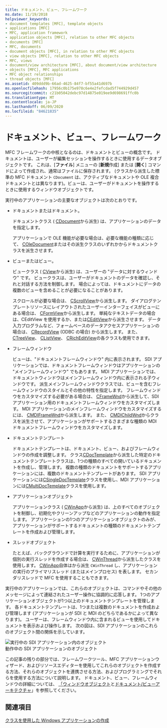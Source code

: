 ```yaml
---
title: ドキュメント、ビュー、フレームワーク
ms.date: 11/19/2018
helpviewer_keywords:
- document templates [MFC], template objects
- applications [MFC]
- MFC, application framework
- application objects [MFC], relation to other MFC objects
- documents [MFC]
- MFC, documents
- document objects [MFC], in relation to other MFC objects
- view objects [MFC], relation to other MFC objects
- MFC, views
- document/view architecture [MFC], about document/view architecture
- objects [MFC], MFC applications
- MFC object relationships
- thread objects [MFC]
ms.assetid: 409ddd9b-66ad-4625-84f7-bf55a41d697b
ms.openlocfilehash: 17956c0b175e978c6e4e2fefcdad5f744929d457
ms.sourcegitcommit: c21b05042debc97d14875e019ee9d698691ffc0b
ms.translationtype: MT
ms.contentlocale: ja-JP
ms.lasthandoff: 06/09/2020
ms.locfileid: "84621835"
---
```

# <a name="documents-views-and-the-framework"></a>ドキュメント、ビュー、フレームワーク

MFC フレームワークの中核となるのは、ドキュメントとビューの概念です。 ドキュメントは、ユーザーが編集セッションを操作するときに使用するデータオブジェクトです。 これは、[**ファイル**] メニューの [**新規**作成] または [**開く**] コマンドによって作成され、通常はファイルに保存されます。 (クラスから派生した標準の MFC ドキュメント `CDocument` は、アクティブなドキュメントや OLE 複合ドキュメントとは異なります)。ビューは、ユーザーがドキュメントを操作するときに使用するウィンドウオブジェクトです。

実行中のアプリケーションの主要なオブジェクトは次のとおりです。

- ドキュメントまたはドキュメント。

   ドキュメントクラス ( [CDocument](reference/cdocument-class.md)から派生) は、アプリケーションのデータを指定します。

   アプリケーションで OLE 機能が必要な場合は、必要な機能の種類に応じて、 [COleDocument](reference/coledocument-class.md)またはその派生クラスのいずれかからドキュメントクラスを派生させます。

- ビューまたはビュー。

   ビュークラス ( [CView](reference/cview-class.md)から派生) は、ユーザーの "データに対するウィンドウ" です。 ビュークラスは、ユーザーがドキュメントのデータを確認し、それと対話する方法を制御します。 場合によっては、ドキュメントにデータの複数のビューを含めることが必要になることがあります。

   スクロールが必要な場合は、 [CScrollView](reference/cscrollview-class.md)から派生します。 ダイアログテンプレートリソースにレイアウトされたユーザーインターフェイスがビューにある場合は、 [CFormView](reference/cformview-class.md)から派生します。 単純なテキストデータの場合は、CEditView を使用するか、または[CEditView](reference/ceditview-class.md)から派生させます。 データ入力プログラムなど、フォームベースのデータアクセスアプリケーションの場合は、 [CRecordView](reference/crecordview-class.md) (ODBC の場合) から派生します。 また、 [CTreeView](reference/ctreeview-class.md)、 [CListView](reference/clistview-class.md)、 [CRichEditView](reference/cricheditview-class.md)の各クラスも使用できます。

- フレームウィンドウ

   ビューは、"ドキュメントフレームウィンドウ" 内に表示されます。 SDI アプリケーションでは、ドキュメントフレームウィンドウはアプリケーションの "メインフレームウィンドウ" でもあります。 MDI アプリケーションでは、ドキュメントウィンドウはメインフレームウィンドウ内に表示される子ウィンドウです。 派生メインフレームウィンドウクラスでは、ビューを含むフレームウィンドウのスタイルとその他の特性を指定します。 フレームウィンドウをカスタマイズする必要がある場合は、 [CFrameWnd](reference/cframewnd-class.md)から派生して、SDI アプリケーション用のドキュメントフレームウィンドウをカスタマイズします。 MDI アプリケーションのメインフレームウィンドウをカスタマイズするには、 [CMDIFrameWnd](reference/cmdiframewnd-class.md)から派生します。 また、 [CMDIChildWnd](reference/cmdichildwnd-class.md)からクラスを派生させて、アプリケーションがサポートするさまざまな種類の MDI ドキュメントフレームウィンドウをカスタマイズします。

- ドキュメントテンプレート

   ドキュメントテンプレートは、ドキュメント、ビュー、およびフレームウィンドウの作成を調整します。 クラス[CDocTemplate](reference/cdoctemplate-class.md)から派生した特定のドキュメントテンプレートクラスは、1つの種類のすべての開いているドキュメントを作成し、管理します。 複数の種類のドキュメントをサポートするアプリケーションには、複数のドキュメントテンプレートがあります。 SDI アプリケーションには[CSingleDocTemplate](reference/csingledoctemplate-class.md)クラスを使用し、MDI アプリケーションには[CMultiDocTemplate](reference/cmultidoctemplate-class.md)クラスを使用します。

- アプリケーションオブジェクト

   アプリケーションクラス ( [CWinApp](reference/cwinapp-class.md)から派生) は、上のすべてのオブジェクトを制御し、初期化やクリーンアップなどのアプリケーションの動作を指定します。 アプリケーションの1つのアプリケーションオブジェクトのみが、アプリケーションがサポートするドキュメントの種類のドキュメントテンプレートを作成および管理します。

- スレッドオブジェクト

   たとえば、バックグラウンドで計算を実行するために、アプリケーションが個別の実行スレッドを作成する場合は、 [CWinThread](reference/cwinthread-class.md)から派生したクラスを使用します。 [CWinApp](reference/cwinapp-class.md)自体はから派生 `CWinThread` し、アプリケーションの実行のプライマリスレッド (またはメインプロセス) を表します。 セカンダリスレッドで MFC を使用することもできます。

実行中のアプリケーションでは、これらのオブジェクトは、コマンドやその他のメッセージによって連結されたユーザー操作に協調的に応答します。 1つのアプリケーションオブジェクトが1つ以上のドキュメントテンプレートを管理します。 各ドキュメントテンプレートは、1つまたは複数のドキュメントを作成および管理します (アプリケーションが SDI と MDI のどちらであるかによって異なります)。 ユーザーは、フレームウィンドウ内に含まれるビューを使用してドキュメントを表示および操作します。 次の図は、SDI アプリケーションのこれらのオブジェクト間の関係を示しています。

![実行中の SDI アプリケーション内のオブジェクト](../mfc/media/vc386v1.gif "実行中の SDI アプリケーションのオブジェクト") <br/>
動作中の SDI アプリケーションのオブジェクト

この記事の残りの部分では、フレームワークツール、MFC アプリケーションウィザード、およびリソースエディターを使用してこれらのオブジェクトを作成する方法、それらのオブジェクトを連携させる方法、およびプログラミングでそれらを使用する方法について説明します。 ドキュメント、ビュー、フレームウィンドウの詳細については、 [「ウィンドウオブジェクト](window-objects.md)と[ドキュメント/ビューアーキテクチャ](document-view-architecture.md)」を参照してください。

## <a name="see-also"></a>関連項目

[クラスを使用した Windows アプリケーションの作成](using-the-classes-to-write-applications-for-windows.md)
